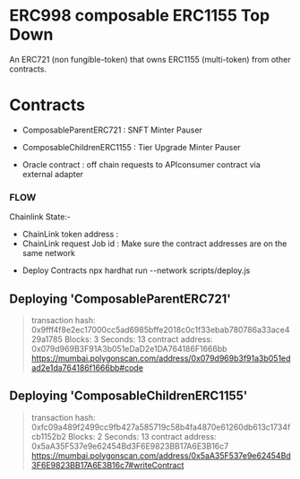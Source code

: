 # ERC998 composable ERC1155 Top Down
An ERC721 (non fungible-token) that owns ERC1155 (multi-token) from other contracts.


# Contracts
* ComposableParentERC721 : SNFT Minter Pauser
* ComposableChildrenERC1155 : Tier Upgrade Minter Pauser

* Oracle contract : off chain requests to APIconsumer contract via external adapter


### FLOW
   Chainlink State:-
   - ChainLink token address :  
   - ChainLink request Job id :
Make sure the contract addresses are on the same network
   * Deploy Contracts
    npx hardhat run --network <network> scripts/deploy.js



Deploying 'ComposableParentERC721'
   --------------------------------------------------
   > transaction hash:    0x9fff4f8e2ec17000cc5ad6985bffe2018c0c1f33ebab780786a33ace429a1785
   > Blocks: 3            Seconds: 13
   > contract address:    0x079d969B3F91A3b051eDaD2e1DA764186F1666bb
https://mumbai.polygonscan.com/address/0x079d969b3f91a3b051edad2e1da764186f1666bb#code

Deploying 'ComposableChildrenERC1155'
   ------------------------------------------------
   > transaction hash:    0xfc09a489f2499cc9fb427a585719c58b4fa4870e61260db613c1734fcb1152b2
   > Blocks: 2            Seconds: 13
   > contract address:    0x5aA35F537e9e62454Bd3F6E9823BB17A6E3B16c7
https://mumbai.polygonscan.com/address/0x5aA35F537e9e62454Bd3F6E9823BB17A6E3B16c7#writeContract